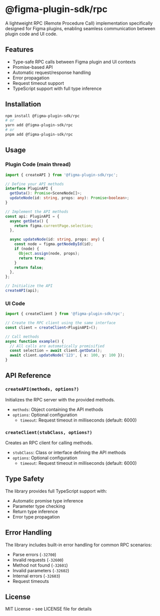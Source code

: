 # @figma-plugin-sdk/rpc

A lightweight RPC (Remote Procedure Call) implementation specifically designed for Figma plugins,
enabling seamless communication between plugin code and UI code.

## Features

- Type-safe RPC calls between Figma plugin and UI contexts
- Promise-based API
- Automatic request/response handling
- Error propagation
- Request timeout support
- TypeScript support with full type inference

## Installation

```bash
npm install @figma-plugin-sdk/rpc
# or
yarn add @figma-plugin-sdk/rpc
# or
pnpm add @figma-plugin-sdk/rpc
```

## Usage

### Plugin Code (main thread)

```typescript
import { createAPI } from '@figma-plugin-sdk/rpc';

// Define your API methods
interface PluginAPI {
  getData(): Promise<SceneNode[]>;
  updateNode(id: string, props: any): Promise<boolean>;
}

// Implement the API methods
const api: PluginAPI = {
  async getData() {
    return figma.currentPage.selection;
  },

  async updateNode(id: string, props: any) {
    const node = figma.getNodeById(id);
    if (node) {
      Object.assign(node, props);
      return true;
    }
    return false;
  },
};

// Initialize the API
createAPI(api);
```

### UI Code

```typescript
import { createClient } from '@figma-plugin-sdk/rpc';

// Create the RPC client using the same interface
const client = createClient<PluginAPI>();

// Call methods
async function example() {
  // All calls are automatically promisified
  const selection = await client.getData();
  await client.updateNode('123', { x: 100, y: 100 });
}
```

## API Reference

### `createAPI(methods, options?)`

Initializes the RPC server with the provided methods.

- `methods`: Object containing the API methods
- `options`: Optional configuration
  - `timeout`: Request timeout in milliseconds (default: 6000)

### `createClient(stubClass, options?)`

Creates an RPC client for calling methods.

- `stubClass`: Class or interface defining the API methods
- `options`: Optional configuration
  - `timeout`: Request timeout in milliseconds (default: 6000)

## Type Safety

The library provides full TypeScript support with:

- Automatic promise type inference
- Parameter type checking
- Return type inference
- Error type propagation

## Error Handling

The library includes built-in error handling for common RPC scenarios:

- Parse errors (`-32700`)
- Invalid requests (`-32600`)
- Method not found (`-32601`)
- Invalid parameters (`-32602`)
- Internal errors (`-32603`)
- Request timeouts

## License

MIT License - see LICENSE file for details
